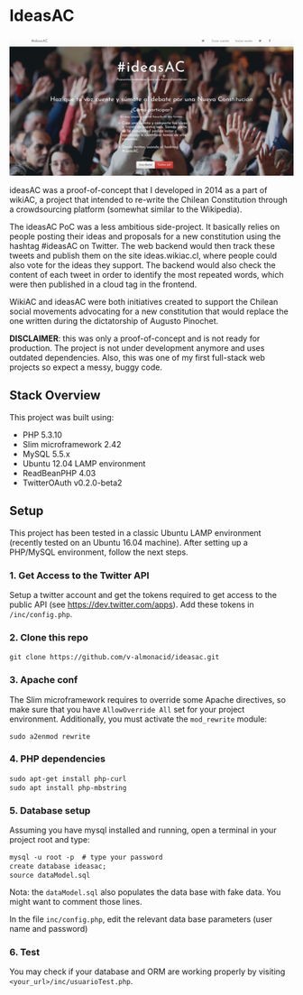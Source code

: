 # IdeasAC

![alt text](https://github.com/v-almonacid/ideasac/blob/master/images/screenshot.png)

ideasAC was a proof-of-concept that I developed in 2014 as a part of wikiAC,
a project that intended to re-write the Chilean Constitution through a
crowdsourcing platform (somewhat similar to the Wikipedia).

The ideasAC PoC was a less ambitious side-project. It basically relies on
people posting their ideas and proposals for a new constitution using the
hashtag #ideasAC on Twitter. The web backend would then track these tweets
and publish them on the site ideas.wikiac.cl, where people could also vote for
the ideas they support. The backend would also check the content of each tweet
in order to identify the most repeated words, which were then published in a
cloud tag in the frontend.

WikiAC and ideasAC were both initiatives created to support the Chilean social
movements advocating for a new constitution that would replace the one written
during the dictatorship of Augusto Pinochet.

**DISCLAIMER**: this was only a proof-of-concept and is not ready for production.
The project is not under development anymore and uses outdated dependencies.
Also, this was one of my first full-stack web projects so expect a messy,
buggy code.

## Stack Overview
This project was built using:
  - PHP 5.3.10
  - Slim microframework 2.42
  - MySQL 5.5.x
  - Ubuntu 12.04 LAMP environment
  - ReadBeanPHP 4.03
  - TwitterOAuth v0.2.0-beta2

## Setup
This project has been tested in a classic Ubuntu LAMP environment (recently
tested on an Ubuntu 16.04 machine). After setting up a PHP/MySQL environment,
follow the next steps.

### 1. Get Access to the Twitter API
Setup a twitter account and get the tokens required to get access to the public
API (see https://dev.twitter.com/apps). Add these tokens in `/inc/config.php`.

### 2. Clone this repo
```
git clone https://github.com/v-almonacid/ideasac.git
```
### 3. Apache conf
The Slim microframework requires to override some Apache directives, so make
sure that you have `AllowOverride All` set for your project environment.
Additionally, you must activate the `mod_rewrite` module:
```
sudo a2enmod rewrite
```

### 4. PHP dependencies
```
sudo apt-get install php-curl
sudo apt install php-mbstring
```
### 5. Database setup
Assuming you have mysql installed and running, open a terminal in your project
root and type:
```
mysql -u root -p  # type your password
create database ideasac;
source dataModel.sql
```
Nota: the `dataModel.sql` also populates the data base with fake data. You might
want to comment those lines.

In the file `inc/config.php`, edit the relevant data base parameters (user name
and password)

### 6. Test
You may check if your database and ORM are working properly by visiting
`<your_url>/inc/usuarioTest.php`.

